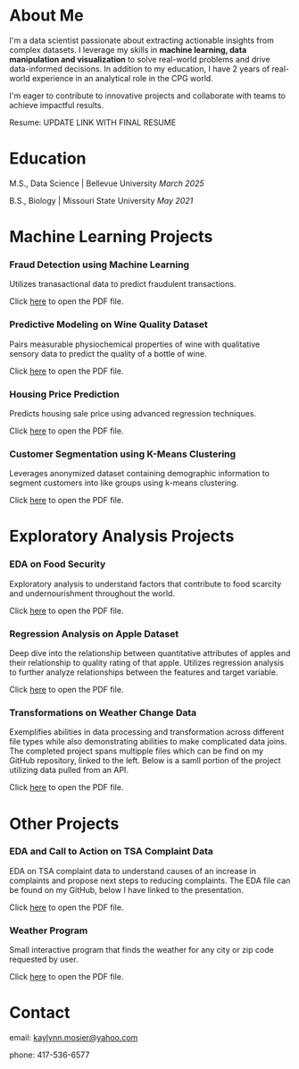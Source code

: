 # About Me
I'm a data scientist passionate about extracting actionable insights from complex datasets. I leverage my skills in **machine learning, data manipulation and visualization** to solve real-world problems and drive data-informed decisions. In addition to my education, I have 2 years of real-world experience in an analytical role in the CPG world.

I'm eager to contribute to innovative projects and collaborate with teams to achieve impactful results.

Resume: UPDATE LINK WITH FINAL RESUME

# Education

M.S., Data Science  |  Bellevue University *March 2025*

B.S., Biology  |  Missouri State University *May 2021*


# Machine Learning Projects
<body>
<h3>Fraud Detection using Machine Learning</h3>
  <p>Utilizes tranasactional data to predict fraudulent transactions.</p>
<p>Click <a href="Fraud Classification on Ethereum Dataset/EDA & Fraud Detection Using Machine Learning.pdf" target="_blank">here</a> to open the PDF file.</p>
</body>

<body>
<h3>Predictive Modeling on Wine Quality Dataset</h3>
  <p>Pairs measurable physiochemical properties of wine with qualitative sensory data to predict the quality of a bottle of wine.</p>
<p>Click <a href="PCA & Logistic Regression on Wine Quality Dataset/EDA and Clustering on Wine Quality Dataset.pdf" target="_blank">here</a> to open the PDF file.</p>
</body>

<body>
<h3>Housing Price Prediction</h3>
  <p>Predicts housing sale price using advanced regression techniques.</p>
  <p>Click <a href="House Sale Price Prediction using Advanced Regression/Ames Housing Price Prediction Using Regression.pdf" target="_blank">here</a> to open the PDF file. </p>
</body>

<body>
<h3>Customer Segmentation using K-Means Clustering</h3>
  <p>Leverages anonymized dataset containing demographic information to segment customers into like groups using k-means clustering.</p>
  <p>Click <a href="K-Means Clustering on Retail Data for Customer Segmentation/dunhumby- The Complete Journey EDA & Segmentation.pdf" target="_blank">here</a> to open the PDF file.</p>
</body>

# Exploratory Analysis Projects
<body>
<h3>EDA on Food Security</h3>
  <p>Exploratory analysis to understand factors that contribute to food scarcity and undernourishment throughout the world.</p>
  <p>Click <a href="EDA on Food Security/EDA-on-Food-Security-Data.pdf" target="_blank">here</a> to open the PDF file.</p>
</body>

<body>
<h3>Regression Analysis on Apple Dataset</h3>
  <p>Deep dive into the relationship between quantitative attributes of apples and their relationship to quality rating of that apple. Utilizes regression analysis to further analyze relationships between the features and target variable. </p>
  <p>Click <a href="Regression Analysis on Apple Quality Data/EDA on Apple Data with Regression Analysis.pdf">here</a> to open the PDF file.</p>
</body>

<body>
<h3>Transformations on Weather Change Data</h3>
  <p>Exemplifies abilities in data processing and transformation across different file types while also demonstrating abilities to make complicated data joins.
The completed project spans multipple files which can be find on my GitHub repository, linked to the left. Below is a samll portion of the project utilizing data pulled from an API. </p>
<p>Click <a href="Transformations on Weather Data/EDA on Weather Change Data- API.pdf">here</a> to open the PDF file.</p>
</body>

# Other Projects
<body>
<h3> EDA and Call to Action on TSA Complaint Data</h3>
  <p> EDA on TSA complaint data to understand causes of an increase in complaints and propose next steps to reducing complaints. The EDA file can be found on my GitHub, below I have linked to the presentation.</p>
  <p>Click <a href="TSA Complaint EDA with Call to Action/TSA Complaints Presentation.pdf">here</a> to open the PDF file.</p>
</body>

<body>
<h3>Weather Program</h3>
  <p>Small interactive program that finds the weather for any city or zip code requested by user. </p>
<p>Click <a href="Weather Program/Weather Program.pdf">here</a> to open the PDF file.</p>
</body>

# Contact
email: kaylynn.mosier@yahoo.com

phone: 417-536-6577
